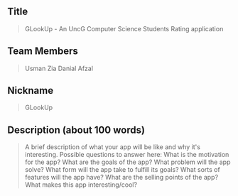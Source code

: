 ## Title

> GLookUp - An UncG Computer Science Students Rating application

 

## Team Members

> Usman Zia
> Danial Afzal

 

## Nickname

> GLookUp


## Description (about 100 words)

> A brief description of what your app will be like and why it's
> interesting.
> Possible questions to answer here:
> What is the motivation for the app?
> What are the goals of the app?
> What problem will the app solve?
> What form will the app take to fulfill its goals?
> What sorts of features will the app have?
> What are the selling points of the app?
> What makes this app interesting/cool?
